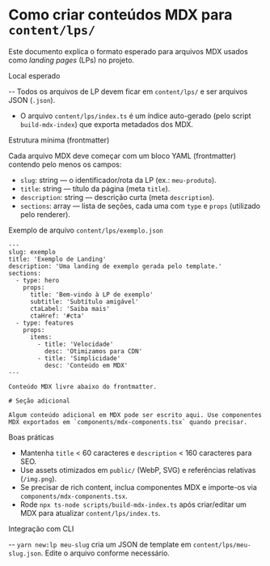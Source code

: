 # Como criar conteúdos MDX para `content/lps/`

Este documento explica o formato esperado para arquivos MDX usados como _landing pages_ (LPs) no projeto.

Local esperado

-- Todos os arquivos de LP devem ficar em `content/lps/` e ser arquivos JSON (`.json`).

- O arquivo `content/lps/index.ts` é um índice auto-gerado (pelo script `build-mdx-index`) que exporta metadados dos MDX.

Estrutura mínima (frontmatter)

Cada arquivo MDX deve começar com um bloco YAML (frontmatter) contendo pelo menos os campos:

- `slug`: string — o identificador/rota da LP (ex.: `meu-produto`).
- `title`: string — título da página (meta `title`).
- `description`: string — descrição curta (meta `description`).
- `sections`: array — lista de seções, cada uma com `type` e `props` (utilizado pelo renderer).

Exemplo de arquivo `content/lps/exemplo.json`

```mdx
---
slug: exemplo
title: 'Exemplo de Landing'
description: 'Uma landing de exemplo gerada pelo template.'
sections:
  - type: hero
    props:
      title: 'Bem-vindo à LP de exemplo'
      subtitle: 'Subtítulo amigável'
      ctaLabel: 'Saiba mais'
      ctaHref: '#cta'
  - type: features
    props:
      items:
        - title: 'Velocidade'
          desc: 'Otimizamos para CDN'
        - title: 'Simplicidade'
          desc: 'Conteúdo em MDX'
---

Conteúdo MDX livre abaixo do frontmatter.

# Seção adicional

Algum conteúdo adicional em MDX pode ser escrito aqui. Use componentes MDX exportados em `components/mdx-components.tsx` quando precisar.
```

Boas práticas

- Mantenha `title` < 60 caracteres e `description` < 160 caracteres para SEO.
- Use assets otimizados em `public/` (WebP, SVG) e referências relativas (`/img.png`).
- Se precisar de rich content, inclua componentes MDX e importe-os via `components/mdx-components.tsx`.
- Rode `npx ts-node scripts/build-mdx-index.ts` após criar/editar um MDX para atualizar `content/lps/index.ts`.

Integração com CLI

-- `yarn new:lp meu-slug` cria um JSON de template em `content/lps/meu-slug.json`. Edite o arquivo conforme necessário.
